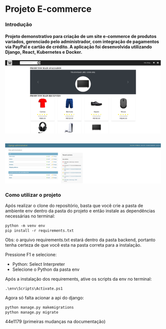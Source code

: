 # Projeto E-commerce

### Introdução
#### Projeto demonstrativo para criação de um site e-commerce de produtos variados, gerenciado pelo administrador, com integração de pagamentos via PayPal e cartão de crédito. A aplicação foi desenvolvida utilizando Django, React, Kubernetes e Docker.

![ecommerce](ecommerce.png)

![django](django.png)
---

### Como utilizar o projeto

Após realizar o clone do repositório, basta que você crie a pasta de ambiente env dentro da pasta do projeto e então instale as dependências necessárias no terminal:
```
python -m venv env
pip install -r requirements.txt
```
Obs: o arquivo requirements.txt estará dentro da pasta backend, portanto tenha certeza de que você esta na pasta correta para a instalação.

Pressione F1 e selecione:
- Python: Select Interpreter
- Selecione o Python da pasta env

Após a instalação dos requirements, ative os scripts da env no terminal:
```
.\env\Scripts\Activate.ps1
```

Agora só falta acionar a api do django:
```
python manage.py makemigrations
python manage.py migrate
```


44e1179 (primeiras mudanças na documentação)
